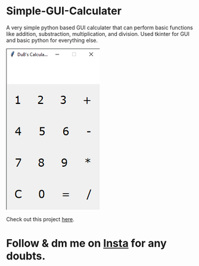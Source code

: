 # Simple-GUI-Calculater

A very simple python based GUI calculater that can perform basic functions like addition, substraction, multiplication, and division.
Used tkinter for GUI and basic python for everything else.

![ScreenShot](/calculater.png)

Check out this project [here](https://devpost.com/software/simple-python-based-calculater).

# Follow & dm me on [Insta](https://www.instagram.com/yogesh_.xd/) for any doubts.
